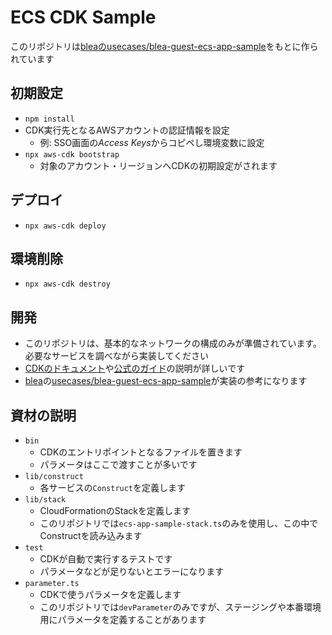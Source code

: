 # ECS CDK Sample

このリポジトリは[bleaのusecases/blea-guest-ecs-app-sample](https://github.com/aws-samples/baseline-environment-on-aws/tree/main/usecases/blea-guest-ecs-app-sample)をもとに作られています

## 初期設定
- `npm install`
- CDK実行先となるAWSアカウントの認証情報を設定
  - 例: SSO画面の*Access Keys*からコピペし環境変数に設定
- `npx aws-cdk bootstrap`
  - 対象のアカウント・リージョンへCDKの初期設定がされます

## デプロイ
- `npx aws-cdk deploy`

## 環境削除
- `npx aws-cdk destroy`

## 開発
- このリポジトリは、基本的なネットワークの構成のみが準備されています。必要なサービスを調べながら実装してください
- [CDKのドキュメント](https://docs.aws.amazon.com/cdk/api/v2/docs/aws-cdk-lib.aws_ecs-readme.html)や[公式のガイド](https://docs.aws.amazon.com/ja_jp/cdk/v2/guide/ecs_example.html)の説明が詳しいです
- [blea](https://github.com/aws-samples/baseline-environment-on-aws/tree/main)の[usecases/blea-guest-ecs-app-sample](https://github.com/aws-samples/baseline-environment-on-aws/tree/main/usecases/blea-guest-ecs-app-sample)が実装の参考になります

## 資材の説明
- `bin`
  - CDKのエントリポイントとなるファイルを置きます
  - パラメータはここで渡すことが多いです
- `lib/construct`
  - 各サービスの`Construct`を定義します
- `lib/stack`
  - CloudFormationのStackを定義します
  - このリポジトリでは`ecs-app-sample-stack.ts`のみを使用し、この中でConstructを読み込みます
- `test`
  - CDKが自動で実行するテストです
  - パラメータなどが足りないとエラーになります
- `parameter.ts`
  - CDKで使うパラメータを定義します
  - このリポジトリでは`devParameter`のみですが、ステージングや本番環境用にパラメータを定義することがあります
